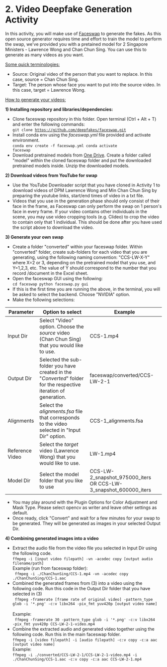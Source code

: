 # 2. Video Deepfake Generation Activity

In this activity, you will make use of [Faceswap](https://github.com/deepfakes/faceswap) to generate the fakes. As this open source generator requires time and effort to train the model to perform the swap, we've provided you with a pretained model for 2 Singapore Ministers - Lawrence Wong and Chan Chun Sing. You can use this to generate as many videos as you want.

<ins>Some quick terminologies:</ins>
- Source: Original video of the person that you want to replace. In this case, source = Chan Chun Sing.
- Target: The person whose face you want to put into the source video. In this case, target = Lawrence Wong.

<ins>How to generate your videos:</ins>

**1) Installing repository and libraries/dependencies:**
- Clone faceswap repository in this folder. Open terminal (Ctrl + Alt + T) and enter the following commands:\
<code>git clone https://github.com/deepfakes/faceswap.git</code>
- Install conda env using the _faceswap.yml_ file provided and activate environment.\
<code>conda env create -f faceswap.yml
  conda activate faceswap</code>
- Download pretrained models from [One Drive](https://hometeamsnt-my.sharepoint.com/:f:/g/personal/ong_si_ci_hometeamsnt_onmicrosoft_com/EsvdDbQwdCREoL-Bx2YCFSEBrDZ5b_FK4-ayU6wwE9tNbw?e=hT18dO). Create a folder called "model" within the cloned faceswap folder and put the downloaded pretrained models inside. Unzip the downloaded models.

**2) Download videos from YouTube for swap**
- Use the YouTube Downloader script that you have cloned in Activity 1 to download videos of DPM Lawrence Wong and Min Chan Chun Sing by preparing the youtube links, start/end times of video in a txt file.
- Videos that you use in the generation phase should only consist of their face in the frame, as Faceswap can only perform the swap on 1 person's face in every frame. If your video contains other individuals in the scene, you may use video cropping tools (e.g. Clideo) to crop the video to contain only that 1 individual. This should be done after you have used the script above to download the video.

**3) Generate your own swap**
- Create a folder "converted" within your faceswap folder. Within "converted" folder, create sub-folders for each video that you are generating, using the following naming convention: "CCS-LW-X-Y" where X=2 or 3, depending on the pretrained model that you use, and Y=1,2,3, etc. The value of Y should correspond to the number that you record /document in the Excel sheet. 
- Open the faceswap GUI using the following:\
<code>cd faceswap
  python faceswap.py gui</code>
- If this is the first time you are running the above, in the terminal, you will be asked to select the backend. Choose "NVIDIA" option. 
- Make the following selections: 

| Parameter  | Option to select | Example |
| ------------- | ------------- | ------------- |
| Input Dir  | Select "Video" option. Choose the _source_ video (Chan Chun Sing) that you would like to use.  | CCS-1.mp4 |
| Output Dir | Selected the sub-folder you have created in the "_Converted_" folder for the respective iteration of generation.  | faceswap/converted/CCS-LW-2-1 |
| Alignments | Select the _alignments.fsa_ file that corresponds to the video selected in "Input Dir" option. | CCS-1_alignments.fsa |
| Reference Video | Select the _target_ video (Lawrence Wong) that you would like to use. | LW-1.mp4 |
| Model Dir | Select the model folder that you like to use | CCS-LW-2_snapshot_975000_iters OR CCS-LW-3_snapshot_600000_iters |
 - You may play around with the Plugin Options for Color Adjustment and Mask Type. Please select opencv as writer and leave other settings as default. 
 - Once ready, click "Convert" and wait for a few minutes for your swap to be generated. They will be generated as images in your selected Output Dir.

**4) Combining generated images into a video**
- Extract the audio file from the video file you selected in Input Dir using the following code.\
<code>ffmpeg -i [input video filepath] -vn -acodec copy [output audio filename/path]</code> \
  Example (run from faceswap folder):\
  <code> ffmpeg -i ./ChanChunSing/CCS-1.mp4 -vn -acodec copy ./ChanChunSing/CCS-1.aac</code> 
- Combined the generated frames from (3) into a video using the following code. Run this code in the Output Dir folder that you have selected in (3) \
  <code> ffmpeg -framerate [frame rate of original video] -pattern_type glob -i '\*.png' -c:v libx264 -pix_fmt yuv420p [output video name] </code>\
    Example: \
  <code> ffmpeg -framerate 30 -pattern_type glob -i '\*.png' -c:v libx264 -pix_fmt yuv420p CCS-LW-2-1-video.mp4 </code>
- Combine the extracted audio and generated video together using the following code. Run this in the main faceswap folder. \
    <code>ffmpeg -i [video filepath] -i [audio filepath] -c:v copy -c:a aac [output video name] </code> \
    Example: \
    <code>ffmpeg -i ./converted/CCS-LW-2-1/CCS-LW-2-1-video.mp4 -i ./ChanChunSing/CCS-1.aac -c:v copy -c:a aac CCS-LW-2-1.mp4 </code>
